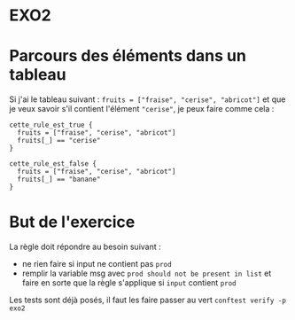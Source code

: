 # EXO2

# Parcours des éléments dans un tableau

Si j'ai le tableau suivant : `fruits = ["fraise", "cerise", "abricot"]`
et que je veux savoir s'il contient l'élément `"cerise"`, je peux faire comme cela :
```rego
cette_rule_est_true {
  fruits = ["fraise", "cerise", "abricot"]
  fruits[_] == "cerise"
}

cette_rule_est_false {
  fruits = ["fraise", "cerise", "abricot"]
  fruits[_] == "banane"
}
```

# But de l'exercice

La règle doit répondre au besoin suivant :
* ne rien faire si input ne contient pas `prod`
* remplir la variable msg avec `prod should not be present in list` et faire en sorte que la règle s'applique si `input` contient `prod`

Les tests sont déjà posés, il faut les faire passer au vert
`conftest verify -p exo2`
